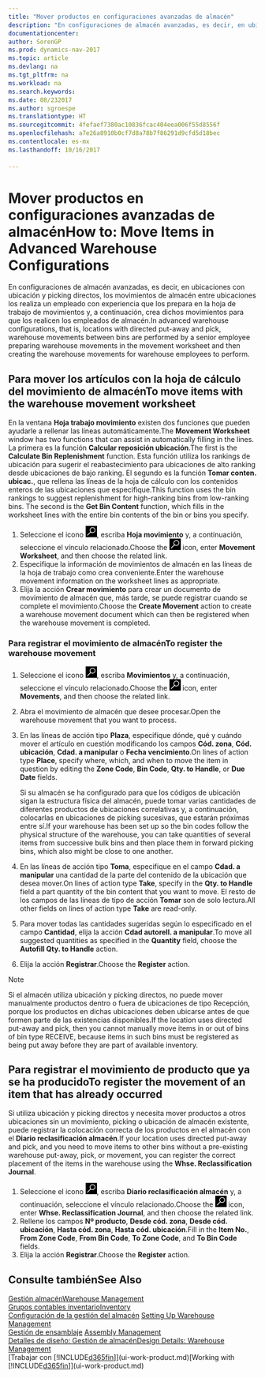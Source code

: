 ```yaml
---
title: "Mover productos en configuraciones avanzadas de almacén"
description: "En configuraciones de almacén avanzadas, es decir, en ubicaciones con ubicación y picking directos, los movimientos de almacén entre ubicaciones los realiza un empleado con experiencia que los prepara en la hoja de trabajo de movimientos y, a continuación, crea dichos movimientos para que los realicen los empleados de almacén."
documentationcenter: 
author: SorenGP
ms.prod: dynamics-nav-2017
ms.topic: article
ms.devlang: na
ms.tgt_pltfrm: na
ms.workload: na
ms.search.keywords: 
ms.date: 08/232017
ms.author: sgroespe
ms.translationtype: HT
ms.sourcegitcommit: 4fefaef7380ac10836fcac404eea006f55d8556f
ms.openlocfilehash: a7e26a8910b0cf7d8a78b7f86291d9cfd5d18bec
ms.contentlocale: es-mx
ms.lasthandoff: 10/16/2017

---
```

# <a name="how-to-move-items-in-advanced-warehouse-configurations"></a><span data-ttu-id="2333c-103">Mover productos en configuraciones avanzadas de almacén</span><span class="sxs-lookup"><span data-stu-id="2333c-103">How to: Move Items in Advanced Warehouse Configurations</span></span>
<span data-ttu-id="2333c-104">En configuraciones de almacén avanzadas, es decir, en ubicaciones con ubicación y picking directos, los movimientos de almacén entre ubicaciones los realiza un empleado con experiencia que los prepara en la hoja de trabajo de movimientos y, a continuación, crea dichos movimientos para que los realicen los empleados de almacén.</span><span class="sxs-lookup"><span data-stu-id="2333c-104">In advanced warehouse configurations, that is, locations with directed put-away and pick, warehouse movements between bins are performed by a senior employee preparing warehouse movements in the movement worksheet and then creating the warehouse movements for warehouse employees to perform.</span></span>  

## <a name="to-move-items-with-the-warehouse-movement-worksheet"></a><span data-ttu-id="2333c-105">Para mover los artículos con la hoja de cálculo del movimiento de almacén</span><span class="sxs-lookup"><span data-stu-id="2333c-105">To move items with the warehouse movement worksheet</span></span>
<span data-ttu-id="2333c-106">En la ventana **Hoja trabajo movimiento** existen dos funciones que pueden ayudarle a rellenar las líneas automáticamente.</span><span class="sxs-lookup"><span data-stu-id="2333c-106">The **Movement Worksheet** window has two functions that can assist in automatically filling in the lines.</span></span> <span data-ttu-id="2333c-107">La primera es la función **Calcular reposición ubicación**.</span><span class="sxs-lookup"><span data-stu-id="2333c-107">The first is the **Calculate Bin Replenishment** function.</span></span> <span data-ttu-id="2333c-108">Esta función utiliza los rankings de ubicación para sugerir el reabastecimiento para ubicaciones de alto ranking desde ubicaciones de bajo ranking. El segundo es la función **Tomar conten. ubicac.**, que rellena las líneas de la hoja de cálculo con los contenidos enteros de las ubicaciones que especifique.</span><span class="sxs-lookup"><span data-stu-id="2333c-108">This function uses the bin rankings to suggest replenishment for high-ranking bins from low-ranking bins. The second is the **Get Bin Content** function, which fills in the worksheet lines with the entire bin contents of the bin or bins you specify.</span></span>

1.  <span data-ttu-id="2333c-109">Seleccione el icono ![Buscar página o informe](media/ui-search/search_small.png "icono Buscar página o informe"), escriba **Hoja movimiento** y, a continuación, seleccione el vínculo relacionado.</span><span class="sxs-lookup"><span data-stu-id="2333c-109">Choose the ![Search for Page or Report](media/ui-search/search_small.png "Search for Page or Report icon") icon, enter **Movement Worksheet**, and then choose the related link.</span></span>  
2.  <span data-ttu-id="2333c-110">Especifique la información de movimientos de almacén en las líneas de la hoja de trabajo como crea conveniente.</span><span class="sxs-lookup"><span data-stu-id="2333c-110">Enter the warehouse movement information on the worksheet lines as appropriate.</span></span>  
3. <span data-ttu-id="2333c-111">Elija la acción **Crear movimiento** para crear un documento de movimiento de almacén que, más tarde, se puede registrar cuando se complete el movimiento.</span><span class="sxs-lookup"><span data-stu-id="2333c-111">Choose the **Create Movement** action to create a warehouse movement document which can then be registered when the warehouse movement is completed.</span></span>  

### <a name="to-register-the-warehouse-movement"></a><span data-ttu-id="2333c-112">Para registrar el movimiento de almacén</span><span class="sxs-lookup"><span data-stu-id="2333c-112">To register the warehouse movement</span></span>  
1.  <span data-ttu-id="2333c-113">Seleccione el icono ![Buscar página o informe](media/ui-search/search_small.png "icono Buscar página o informe"), escriba **Movimientos** y, a continuación, seleccione el vínculo relacionado.</span><span class="sxs-lookup"><span data-stu-id="2333c-113">Choose the ![Search for Page or Report](media/ui-search/search_small.png "Search for Page or Report icon") icon, enter **Movements**, and then choose the related link.</span></span>  
2.  <span data-ttu-id="2333c-114">Abra el movimiento de almacén que desee procesar.</span><span class="sxs-lookup"><span data-stu-id="2333c-114">Open the warehouse movement that you want to process.</span></span>  
3.  <span data-ttu-id="2333c-115">En las líneas de acción tipo **Plaza**, especifique dónde, qué y cuándo mover el artículo en cuestión modificando los campos **Cód. zona**, **Cód. ubicación**, **Cdad. a manipular** o **Fecha vencimiento**.</span><span class="sxs-lookup"><span data-stu-id="2333c-115">On lines of action type **Place**, specify where, which, and when to move the item in question by editing the **Zone Code**, **Bin Code**, **Qty. to Handle**, or **Due Date** fields.</span></span>  

    <span data-ttu-id="2333c-116">Si su almacén se ha configurado para que los códigos de ubicación sigan la estructura física del almacén, puede tomar varias cantidades de diferentes productos de ubicaciones correlativas y, a continuación, colocarlas en ubicaciones de picking sucesivas, que estarán próximas entre sí.</span><span class="sxs-lookup"><span data-stu-id="2333c-116">If your warehouse has been set up so the bin codes follow the physical structure of the warehouse, you can take quantities of several items from successive bulk bins and then place them in forward picking bins, which also might be close to one another.</span></span>  
4.  <span data-ttu-id="2333c-117">En las líneas de acción tipo **Toma**, especifique en el campo **Cdad. a manipular** una cantidad de la parte del contenido de la ubicación que desea mover.</span><span class="sxs-lookup"><span data-stu-id="2333c-117">On lines of action type **Take**, specify in the **Qty. to Handle** field a part quantity of the bin content that you want to move.</span></span> <span data-ttu-id="2333c-118">El resto de los campos de las líneas de tipo de acción **Tomar** son de solo lectura.</span><span class="sxs-lookup"><span data-stu-id="2333c-118">All other fields on lines of action type **Take** are read-only.</span></span>  
5.  <span data-ttu-id="2333c-119">Para mover todas las cantidades sugeridas según lo especificado en el campo **Cantidad**, elija la acción **Cdad autorell. a manipular**.</span><span class="sxs-lookup"><span data-stu-id="2333c-119">To move all suggested quantities as specified in the **Quantity** field, choose the **Autofill Qty. to Handle** action.</span></span>  
6. <span data-ttu-id="2333c-120">Elija la acción **Registrar**.</span><span class="sxs-lookup"><span data-stu-id="2333c-120">Choose the **Register** action.</span></span>  

> [!NOTE]  
>  <span data-ttu-id="2333c-121">Si el almacén utiliza ubicación y picking directos, no puede mover manualmente productos dentro o fuera de ubicaciones de tipo Recepción, porque los productos en dichas ubicaciones deben ubicarse antes de que formen parte de las existencias disponibles.</span><span class="sxs-lookup"><span data-stu-id="2333c-121">If the location uses directed put-away and pick, then you cannot manually move items in or out of bins of bin type RECEIVE, because items in such bins must be registered as being put away before they are part of available inventory.</span></span>

## <a name="to-register-the-movement-of-an-item-that-has-already-occurred"></a><span data-ttu-id="2333c-122">Para registrar el movimiento de producto que ya se ha producido</span><span class="sxs-lookup"><span data-stu-id="2333c-122">To register the movement of an item that has already occurred</span></span>  
<span data-ttu-id="2333c-123">Si utiliza ubicación y picking directos y necesita mover productos a otros ubicaciones sin un movimiento, picking o ubicación de almacén existente, puede registrar la colocación correcta de los productos en el almacén con el **Diario reclasificación almacén**.</span><span class="sxs-lookup"><span data-stu-id="2333c-123">If your location uses directed put-away and pick, and you need to move items to other bins without a pre-existing warehouse put-away, pick, or movement, you can register the correct placement of the items in the warehouse using the **Whse. Reclassification Journal**.</span></span>

1.  <span data-ttu-id="2333c-124">Seleccione el icono ![Buscar página o informe](media/ui-search/search_small.png "icono Buscar página o informe"), escriba **Diario reclasificación almacén** y, a continuación, seleccione el vínculo relacionado.</span><span class="sxs-lookup"><span data-stu-id="2333c-124">Choose the ![Search for Page or Report](media/ui-search/search_small.png "Search for Page or Report icon") icon, enter **Whse. Reclassification Journal**, and then choose the related link.</span></span>  
2.  <span data-ttu-id="2333c-125">Rellene los campos **Nº producto**, **Desde cód. zona**, **Desde cód. ubicación**, **Hasta cód. zona**, **Hasta cód. ubicación**.</span><span class="sxs-lookup"><span data-stu-id="2333c-125">Fill in the **Item No.**, **From Zone Code**, **From Bin Code**, **To Zone Code**, and **To Bin Code** fields.</span></span>  
3.  <span data-ttu-id="2333c-126">Elija la acción **Registrar**.</span><span class="sxs-lookup"><span data-stu-id="2333c-126">Choose the **Register** action.</span></span>  

## <a name="see-also"></a><span data-ttu-id="2333c-127">Consulte también</span><span class="sxs-lookup"><span data-stu-id="2333c-127">See Also</span></span>  
[<span data-ttu-id="2333c-128">Gestión almacén</span><span class="sxs-lookup"><span data-stu-id="2333c-128">Warehouse Management</span></span>](warehouse-manage-warehouse.md)  
[<span data-ttu-id="2333c-129">Grupos contables inventario</span><span class="sxs-lookup"><span data-stu-id="2333c-129">Inventory</span></span>](inventory-manage-inventory.md)  
<span data-ttu-id="2333c-130">[Configuración de la gestión del almacén](warehouse-setup-warehouse.md)   </span><span class="sxs-lookup"><span data-stu-id="2333c-130">[Setting Up Warehouse Management](warehouse-setup-warehouse.md)   </span></span>  
<span data-ttu-id="2333c-131">[Gestión de ensamblaje](assembly-assemble-items.md)  </span><span class="sxs-lookup"><span data-stu-id="2333c-131">[Assembly Management](assembly-assemble-items.md)  </span></span>  
[<span data-ttu-id="2333c-132">Detalles de diseño: Gestión de almacén</span><span class="sxs-lookup"><span data-stu-id="2333c-132">Design Details: Warehouse Management</span></span>](design-details-warehouse-management.md)  
<span data-ttu-id="2333c-133">[Trabajar con [!INCLUDE[d365fin](includes/d365fin_md.md)]](ui-work-product.md)</span><span class="sxs-lookup"><span data-stu-id="2333c-133">[Working with [!INCLUDE[d365fin](includes/d365fin_md.md)]](ui-work-product.md)</span></span>

